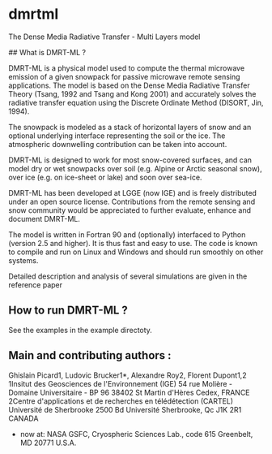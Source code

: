 # dmrtml
The Dense Media Radiative Transfer - Multi Layers model


## What is DMRT-ML ?

DMRT-ML is a physical model used to compute the thermal microwave emission of a given snowpack for passive microwave remote sensing applications. The model is based on the Dense Media Radiative Transfer Theory (Tsang, 1992 and Tsang and Kong 2001) and accurately solves the radiative transfer equation using the Discrete Ordinate Method (DISORT, Jin, 1994).

The snowpack is modeled as a stack of horizontal layers of snow and an optional underlying interface representing the soil or the ice. The atmospheric downwelling contribution can be taken into account.

DMRT-ML is designed to work for most snow-covered surfaces, and can model dry or wet snowpacks over soil (e.g. Alpine or Arctic seasonal snow), over ice (e.g. on ice-sheet or lake) and soon over sea-ice.

DMRT-ML has been developed at LGGE (now IGE) and is freely distributed under an open source license. Contributions from the remote sensing and snow community would be appreciated to further evaluate, enhance and document DMRT-ML.

The model is written in Fortran 90 and (optionally) interfaced to Python (version 2.5 and higher). It is thus fast and easy to use. The code is known to compile and run on Linux and Windows and should run smoothly on other systems.

Detailed description and analysis of several simulations are given in the reference paper

## How to run DMRT-ML ?

See the examples in the example directoty.

## Main and contributing authors :

Ghislain Picard1, Ludovic Brucker1*, Alexandre Roy2, Florent Dupont1,2
1Insitut des Geosciences de l'Environnement (IGE)
54 rue Molière - Domaine Universitaire - BP 96
38402 St Martin d'Hères Cedex, FRANCE
2Centre d'applications et de recherches en télédétection (CARTEL)
Université de Sherbrooke
2500 Bd Université
Sherbrooke, Qc J1K 2R1 CANADA
* now at: NASA GSFC, Cryospheric Sciences Lab., code 615 Greenbelt, MD 20771 U.S.A. 

